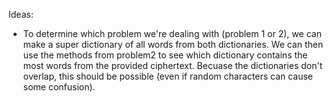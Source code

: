 Ideas:
- To determine which problem we're dealing with (problem 1 or 2), we can make a super dictionary of all words from both dictionaries.  We can then use the methods from problem2 to see which dictionary contains the most words from the provided ciphertext.  Becuase the dictionaries don't overlap, this should be possible (even if random characters can cause some confusion).
